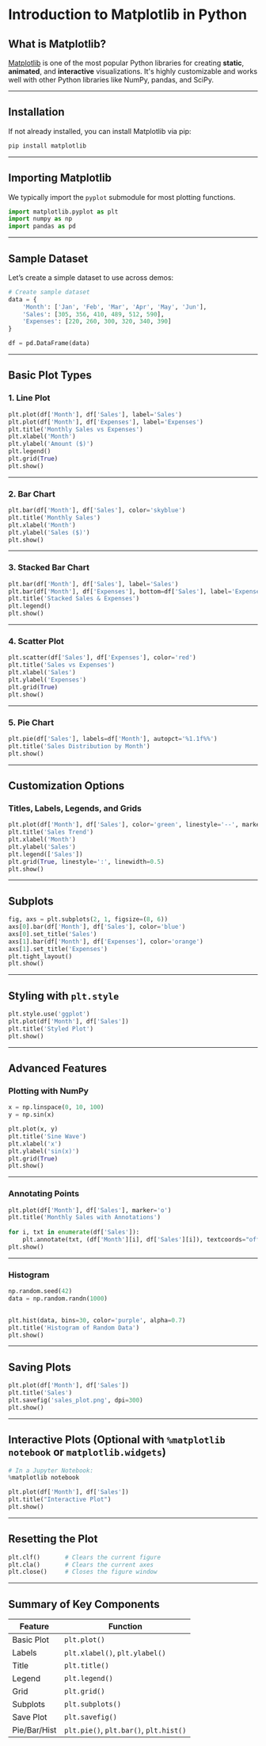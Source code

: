 
# Introduction to Matplotlib in Python

##  What is Matplotlib?


[Matplotlib](https://matplotlib.org/) is one of the most popular Python libraries for creating **static**, **animated**, and **interactive** visualizations. It's highly customizable and works well with other Python libraries like NumPy, pandas, and SciPy.

---

##  Installation

If not already installed, you can install Matplotlib via pip:

```bash
pip install matplotlib
```

---

##  Importing Matplotlib

We typically import the `pyplot` submodule for most plotting functions.

```python
import matplotlib.pyplot as plt
import numpy as np
import pandas as pd
```

---


##  Sample Dataset


Let’s create a simple dataset to use across demos:


```python
# Create sample dataset
data = {
    'Month': ['Jan', 'Feb', 'Mar', 'Apr', 'May', 'Jun'],
    'Sales': [305, 356, 410, 489, 512, 590],
    'Expenses': [220, 260, 300, 320, 340, 390]
}

df = pd.DataFrame(data)
```

---

##  Basic Plot Types


### 1. **Line Plot**



```python
plt.plot(df['Month'], df['Sales'], label='Sales')
plt.plot(df['Month'], df['Expenses'], label='Expenses')
plt.title('Monthly Sales vs Expenses')
plt.xlabel('Month')
plt.ylabel('Amount ($)')
plt.legend()
plt.grid(True)
plt.show()
```

---


### 2. **Bar Chart**


```python
plt.bar(df['Month'], df['Sales'], color='skyblue')
plt.title('Monthly Sales')
plt.xlabel('Month')
plt.ylabel('Sales ($)')
plt.show()
```

---

### 3. **Stacked Bar Chart**


```python
plt.bar(df['Month'], df['Sales'], label='Sales')
plt.bar(df['Month'], df['Expenses'], bottom=df['Sales'], label='Expenses')
plt.title('Stacked Sales & Expenses')
plt.legend()
plt.show()
```


---


### 4. **Scatter Plot**

 

```python
plt.scatter(df['Sales'], df['Expenses'], color='red')
plt.title('Sales vs Expenses')
plt.xlabel('Sales')
plt.ylabel('Expenses')
plt.grid(True)
plt.show()
```

---


### 5. **Pie Chart**


```python
plt.pie(df['Sales'], labels=df['Month'], autopct='%1.1f%%')
plt.title('Sales Distribution by Month')
plt.show()

```

---

 

##  Customization Options

 
### Titles, Labels, Legends, and Grids


```python
plt.plot(df['Month'], df['Sales'], color='green', linestyle='--', marker='o')
plt.title('Sales Trend')
plt.xlabel('Month')
plt.ylabel('Sales')
plt.legend(['Sales'])
plt.grid(True, linestyle=':', linewidth=0.5)
plt.show()
```

---


##  Subplots


```python
fig, axs = plt.subplots(2, 1, figsize=(8, 6))
axs[0].bar(df['Month'], df['Sales'], color='blue')
axs[0].set_title('Sales')
axs[1].bar(df['Month'], df['Expenses'], color='orange')
axs[1].set_title('Expenses')
plt.tight_layout()
plt.show()

```

 

---


##  Styling with `plt.style`


```python
plt.style.use('ggplot')
plt.plot(df['Month'], df['Sales'])
plt.title('Styled Plot')
plt.show()

```

---


##  Advanced Features

### Plotting with NumPy


```python
x = np.linspace(0, 10, 100)
y = np.sin(x)

plt.plot(x, y)
plt.title('Sine Wave')
plt.xlabel('x')
plt.ylabel('sin(x)')
plt.grid(True)
plt.show()
```

---

### Annotating Points

```python
plt.plot(df['Month'], df['Sales'], marker='o')
plt.title('Monthly Sales with Annotations')
 
for i, txt in enumerate(df['Sales']):
    plt.annotate(txt, (df['Month'][i], df['Sales'][i]), textcoords="offset points", xytext=(0,5), ha='center')
plt.show()
```

---

### Histogram


```python
np.random.seed(42)
data = np.random.randn(1000)

 
plt.hist(data, bins=30, color='purple', alpha=0.7)
plt.title('Histogram of Random Data')
plt.show()
```

---


##  Saving Plots

```python
plt.plot(df['Month'], df['Sales'])
plt.title('Sales')
plt.savefig('sales_plot.png', dpi=300)
plt.show()
```

---

##  Interactive Plots (Optional with `%matplotlib notebook` or `matplotlib.widgets`)

```python
# In a Jupyter Notebook:
%matplotlib notebook

plt.plot(df['Month'], df['Sales'])
plt.title("Interactive Plot")
plt.show()
```

---


##  Resetting the Plot



```python
plt.clf()       # Clears the current figure
plt.cla()       # Clears the current axes
plt.close()     # Closes the figure window
```


---

##  Summary of Key Components


| Feature      | Function                               |
| ------------ | -------------------------------------- |
| Basic Plot   | `plt.plot()`                           |
| Labels       | `plt.xlabel()`, `plt.ylabel()`         |
| Title        | `plt.title()`                          |
| Legend       | `plt.legend()`                         |
| Grid         | `plt.grid()`                           |
| Subplots     | `plt.subplots()`                       |
| Save Plot    | `plt.savefig()`                        |
| Pie/Bar/Hist | `plt.pie()`, `plt.bar()`, `plt.hist()` |
